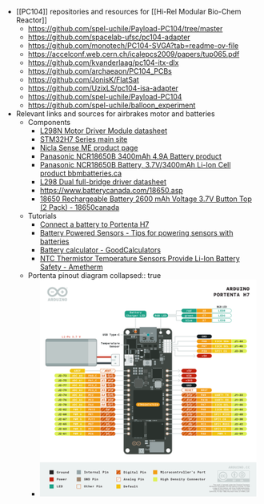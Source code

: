 - [[PC104]] repositories and resources for [[Hi-Rel Modular Bio-Chem Reactor]]
	- https://github.com/spel-uchile/Payload-PC104/tree/master
	- https://github.com/spacelab-ufsc/pc104-adapter
	- https://github.com/monotech/PC104-SVGA?tab=readme-ov-file
	- https://accelconf.web.cern.ch/icalepcs2009/papers/tup065.pdf
	- https://github.com/kvanderlaag/pc104-itx-dlx
	- https://github.com/archaeaon/PC104_PCBs
	- https://github.com/JonisK/FlatSat
	- https://github.com/UzixLS/pc104-isa-adapter
	- https://github.com/spel-uchile/Payload-PC104
	- https://github.com/spel-uchile/balloon_experiment
- Relevant links and sources for airbrakes motor and batteries
	- Components
		- [L298N Motor Driver Module datasheet](https://components101.com/modules/l293n-motor-driver-module)
		- [STM32H7 Series main site](https://www.st.com/en/microcontrollers-microprocessors/stm32h7-series.html)
		- [Nicla Sense ME product page](https://store.arduino.cc/products/nicla-sense-me)
		- [Panasonic NCR18650B 3400mAh 4.9A Battery product](https://www.18650batterystore.com/en-ca/products/panasonic-ncr18650b)
		- [Panasonic NCR18650B Battery, 3.7V/3400mAh Li-Ion Cell product bbmbatteries.ca](https://bbmbattery.ca/products/panasonic-ncr18650b-battery-3-7v-3400mah-li-ion-cell)
		- [L298 Dual full-bridge driver datasheet](https://www.st.com/resource/en/datasheet/l298.pdf)
		- https://www.batterycanada.com/18650.asp
		- [18650 Rechargeable Battery 2600 mAh Voltage 3.7V Button Top (2 Pack) - 18650canada](https://18650canada.ca/product/18650-rechargeable-battery/)
	- Tutorials
		- [Connect a battery to Portenta H7](https://support.arduino.cc/hc/en-us/articles/4405015055762-Connect-a-battery-to-Portenta-H7)
		- [Battery Powered Sensors - Tips for powering sensors with batteries](https://www.mysensors.org/build/battery)
		- [Battery calculator - GoodCalculators](https://goodcalculators.com/battery-pack-calculator/)
		- [NTC Thermistor Temperature Sensors Provide Li-Ion Battery Safety - Ametherm](https://www.ametherm.com/blog/thermistors/thermistors-ntc-thermistor-temperature-sensors-provide-li-ion-battery-safety/)
	- Portenta pinout diagram
	  collapsed:: true
		- ![pinout-76613667.png](../assets/pinout-76613667_1707687377638_0.png)